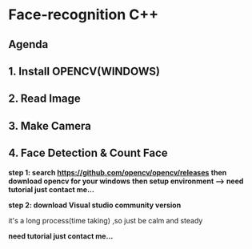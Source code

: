 # Face-recognition C++ 

## Agenda

## 1. **Install OPENCV(WINDOWS)**
## 2. **Read Image**
## 3. **Make Camera**
## 4. **Face Detection & Count Face**

**step 1: search   https://github.com/opencv/opencv/releases**
        **then download opencv for your windows** 
        **then setup environment  --> need tutorial just contact me...**


**step 2: download Visual studio community version**


it's a long process(time taking) ,so just be calm and steady


**need tutorial just contact me...**




